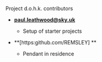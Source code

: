 Project d.o.h.k. contributors

* **[paul.leathwood@sky.uk](https://github.com/ple16)**
  * Setup of starter projects
  
* **[https:github.com/REMSLEY] **
  * Pendant in residence 
